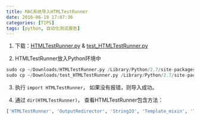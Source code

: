 ```yaml
---
title: MAC系统导入HTMLTestRunner
date: 2016-06-19 17:07:36
categories: [TIPS]
tags: [python, 自动化测试报告]
---
```


1. 下载：[HTMLTestRunner.py](http://tungwaiyip.info/software/HTMLTestRunner_0_8_2/HTMLTestRunner.py) & [test_HTMLTestRunner.py](http://tungwaiyip.info/software/HTMLTestRunner_0_8_2/test_HTMLTestRunner.py)

2. HTMLTestRunner放入Python环境中
```python
sudo cp ~/Downloads/HTMLTestRunner.py /Library/Python/2.7/site-packages
sudo cp ~/Downloads/test_HTMLTestRunner.py /Library/Python/2.7/site-packages
```

<!--more-->

3. 执行 ``import HTMLTestRunner``， 如果没有报错，则导入成功。

4. 通过 ``dir(HTMLTestRunner)``， 查看HTMLTestRunner包含方法：
```python
['HTMLTestRunner', 'OutputRedirector', 'StringIO', 'Template_mixin', 'TestProgram', 'TestResult', '_TestResult', '__author__', '__builtins__', '__doc__', '__file__', '__name__', '__package__', '__version__', 'datetime', 'main', 'saxutils', 'stderr_redirector', 'stdout_redirector', 'sys', 'time', 'unittest']
```